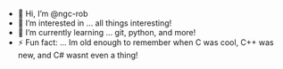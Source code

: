 - 👋 Hi, I’m @ngc-rob
- 👀 I’m interested in ... all things interesting!
- 🌱 I’m currently learning ... git, python, and more!
- ⚡ Fun fact: ... Im old enough to remember when C was cool, C++ was new, and C# wasnt even a thing!

<!---
ngc-rob/ngc-rob is a ✨ special ✨ repository because its `README.md` (this file) appears on your GitHub profile.
You can click the Preview link to take a look at your changes.
--->
